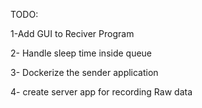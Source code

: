 TODO:

1-Add GUI to Reciver Program

2- Handle sleep time inside queue 

3- Dockerize the sender application

4- create server app for recording Raw data
